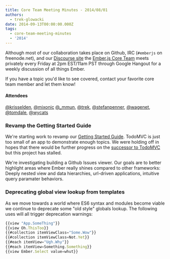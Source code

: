 ```yaml
---
title: Core Team Meeting Minutes - 2014/08/01
authors:
  - trek-glowacki
date: 2014-09-13T00:00:00.000Z
tags:
  - core-team-meeting-minutes
  - '2014'
---
```



Although most of our collaboration takes place on Github, IRC
(`#emberjs` on freenode.net), and our [Discourse site](http://discuss.emberjs.com/)
the [Ember.js Core Team](/team) meets privately every
Friday at 2pm EST/11am PST through Google Hangout for a weekly
discussion of all things Ember.

If you have a topic you'd like to see covered, contact your favorite
core team member and let them know!

#### Attendees

<!--   [@ebryn](https://twitter.com/ebryn),
  [@krisselden](https://twitter.com/krisselden),
  [@machty](https://twitter.com/machty),
  [@mixonic](https://twitter.com/mixonic)
  [@_mmun](https://twitter.com/_mmun),
  [@rwjblue](https://twitter.com/rwjblue),
  [@trek](https://twitter.com/trek),
  [@stefanpenner](https://twitter.com/stefanpenner),
  [@wagenet](https://twitter.com/wagenet),
  [@tomdale](https://twitter.com/tomdale),
  [@wifelette](https://twitter.com/wifelette),
  [@wycats](https://twitter.com/wycats) -->

[@krisselden](https://twitter.com/krisselden),
[@mixonic](https://twitter.com/mixonic)
[@_mmun](https://twitter.com/_mmun),
[@trek](https://twitter.com/trek),
[@stefanpenner](https://twitter.com/stefanpenner),
[@wagenet](https://twitter.com/wagenet),
[@tomdale](https://twitter.com/tomdale),
[@wycats](https://twitter.com/wycats)

### Revamp the Getting Started Guide
We're starting work to revamp
our [Getting Started Guide](http://emberjs.com/guides/getting-started/).
TodoMVC is just too small of an app to demonstrate enough topics. We were
holding off in hopes that there would be further progress on the [successor
to TodoMVC](https://github.com/tastejs/TasteApp) but this project has stalled.

We're investigating building a Github Issues viewer. Our goals are to better
highlight areas where Ember really shines compared to other frameworks: Deeply
nested view and data hierarchies, url-driven applications, intuitive
query paramater behaviors.

### Deprecating global view lookup from templates
As we move towards a world where ES6 syntax and modules
become viable we continue to deprecate some "old style"
globals lookup. The following uses will all trigger
deprecation warnings:

```javascript
{{view "App.SomeThing"}}
{{view Oh.ThisToo}}
{{#collection itemViewClass="Some.Wow"}}
{{#collection itemViewClass=Not.Yet}}
{{#each itemView="Ugh.Why"}}
{{#each itemView=Something.Something}}
{{view Ember.Select value=whut}}
```
